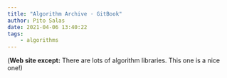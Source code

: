 ```yaml
---
title: "Algorithm Archive · GitBook"
author: Pito Salas
date: 2021-04-06 13:40:22
tags:
    - algorithms
---
```



(**Web site except:** There are lots of algorithm libraries. This one is a nice one!) 
